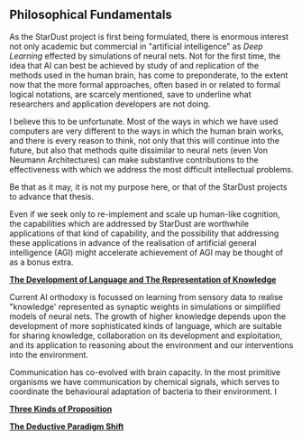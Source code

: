 
## Philosophical Fundamentals

As the StarDust project is first being formulated, there is enormous interest not only academic but commercial in "artificial intelligence" as _Deep Learning_ effected by simulations of neural nets.
Not for the first time, the idea that AI can best be achieved by study of and replication of the methods used in the human brain, has come to preponderate, to the extent now that the more formal approaches, often based in or related to formal logical notations, are scarcely mentioned, save to underline what researchers and application developers are not doing.

I believe this to be unfortunate.
Most of the ways in which we have used computers are very different to the ways in which the human brain works, and there is every reason to think, not only that this will continue into the future, but also that methods quite dissimilar to neural nets (even Von Neumann Architectures) can make substantive contributions to the effectiveness with which we address the most difficult intellectual problems.

Be that as it may, it is not my purpose here, or that of the StarDust projects to advance that thesis.

Even if we seek only to re-implement and scale up human-like cognition, the capabilities which are addressed by StarDust are worthwhile applications of that kind of capability, and the possibility that addressing these applications in advance of the realisation of artificial general intelligence (AGI) might accelerate achievement of AGI may be thought of as a bonus extra.

 **[The Development of Language and The Representation of Knowledge](1.2.1)**

Current AI orthodoxy is focussed on learning from sensory data to realise "knowledge' represented as synaptic weights in simulations or simplified models of neural nets.
The growth of higher knowledge depends upon the development of more sophisticated kinds of language, which are suitable for sharing knowledge, collaboration on its development and exploitation, and its application to reasoning about the environment and our interventions into the environment.


Communication has co-evolved with brain capacity.
In the most primitive organisms we have communication by chemical signals, which serves to coordinate the behavioural adaptation of bacteria to their environment.
I

**[Three Kinds of Proposition](1.2.2)**

**[The Deductive Paradigm Shift](1.2.3)**










